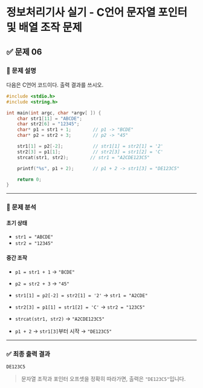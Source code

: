 # 정보처리기사 실기 - C언어 문자열 포인터 및 배열 조작 문제

## ✅ 문제 06

### 📘 문제 설명  
다음은 C언어 코드이다. 출력 결과를 쓰시오.

```c
#include <stdio.h>
#include <string.h>

int main(int argc, char *argv[ ]) {
    char str1[11] = "ABCDE";
    char str2[6] = "12345";
    char* p1 = str1 + 1;        // p1 -> "BCDE"
    char* p2 = str2 + 3;        // p2 -> "45"

    str1[1] = p2[-2];           // str1[1] = str2[1] = '2'
    str2[3] = p1[1];            // str2[3] = str1[2] = 'C'
    strcat(str1, str2);        // str1 = "A2CDE123C5"

    printf("%s", p1 + 2);       // p1 + 2 -> str1[3] = "DE123C5"

    return 0;
}
```

---

### 🔎 문제 분석

#### 초기 상태

- `str1 = "ABCDE"`
- `str2 = "12345"`

#### 중간 조작

- `p1 = str1 + 1` → `"BCDE"`
- `p2 = str2 + 3` → `"45"`

- `str1[1] = p2[-2] = str2[1] = '2'` → `str1 = "A2CDE"`
- `str2[3] = p1[1] = str1[2] = 'C'` → `str2 = "123C5"`

- `strcat(str1, str2)` → `"A2CDE123C5"`

- `p1 + 2` → `str1[3]`부터 시작 → `"DE123C5"`

---

### ✅ 최종 출력 결과

```
DE123C5
```

> 문자열 조작과 포인터 오프셋을 정확히 따라가면, 출력은 `"DE123C5"`입니다.
